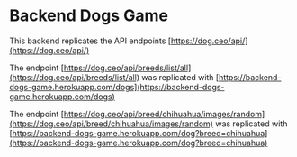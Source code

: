 # Backend Dogs Game

This backend replicates the API endpoints [https://dog.ceo/api/](https://dog.ceo/api/)

The endpoint [https://dog.ceo/api/breeds/list/all](https://dog.ceo/api/breeds/list/all) was replicated with [https://backend-dogs-game.herokuapp.com/dogs](https://backend-dogs-game.herokuapp.com/dogs)

The endpoint [https://dog.ceo/api/breed/chihuahua/images/random](https://dog.ceo/api/breed/chihuahua/images/random) was replicated with [https://backend-dogs-game.herokuapp.com/dog?breed=chihuahua](https://backend-dogs-game.herokuapp.com/dog?breed=chihuahua)